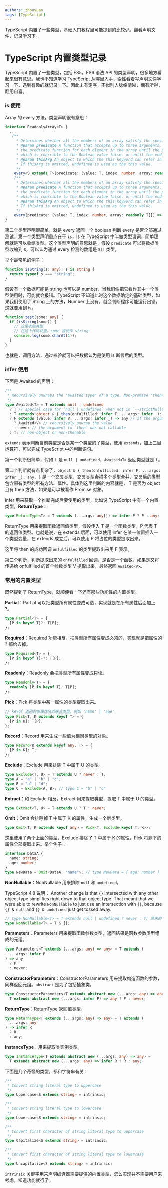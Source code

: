 ```yaml
---
authors: zhouyuan
tags: [TypeScript]
---
```


TypeScript 内置了一些类型，基础入门教程里可能提到的比较少。翻看声明文件，记录学习下。

<!-- truncate -->

# TypeScript 内置类型记录

TypeScript 内置了一些类型，包括 ES5，ES6 语法 API 的类型声明，很多地方看起来很有意思。我也不知道学习 TypeScript 从哪里入手，索性看着写声明文件学习一下，遇到有趣的就记录一下。因此未有定序，不似别人脉络清晰，偶有所得，翻用自喜。

### is 使用

Array 的 every 方法，类型声明很有意思：

```ts
interface ReadonlyArray<T> {
  ...
   /**
     * Determines whether all the members of an array satisfy the specified test.
     * @param predicate A function that accepts up to three arguments. The every method calls
     * the predicate function for each element in the array until the predicate returns a value
     * which is coercible to the Boolean value false, or until the end of the array.
     * @param thisArg An object to which the this keyword can refer in the predicate function.
     * If thisArg is omitted, undefined is used as the this value.
     */
    every<S extends T>(predicate: (value: T, index: number, array: readonly T[]) => value is S, thisArg?: any): this is readonly S[];
    /**
     * Determines whether all the members of an array satisfy the specified test.
     * @param predicate A function that accepts up to three arguments. The every method calls
     * the predicate function for each element in the array until the predicate returns a value
     * which is coercible to the Boolean value false, or until the end of the array.
     * @param thisArg An object to which the this keyword can refer in the predicate function.
     * If thisArg is omitted, undefined is used as the this value.
     */
    every(predicate: (value: T, index: number, array: readonly T[]) => unknown, thisArg?: any): boolean;
}
```

第二个类型声明很简单，就是 every 返回一个 boolean 判断 every 是否全部通过测试。第一个类型声明重点在于 `is`，is 在 TypeScript 中叫做类型谓词，简单理解就是可以收缩类型。这个类型声明的意思就是，假设 `predicate` 可以将数据类型收缩到 `S`，可以认为通过 every 检测的数组是 `S[]` 类型。

举个最常见的例子：

```ts
function isString(s: any): s is string {
  return typeof s === "string";
}
```

假设有一个数据可能是 string 也可以是 number，当我们像把它看作其中一个类型使用时，可能就会报错。TypeScript 不知道此时这个数据确定的基础类型，如果我们使用了 String 上的方法，Number 上没有，就会判断程序可能运行出错，这就要用到 is。

```ts
function test(some: any) {
  if (isString(some)) {
    // 这里收缩类型
    // 在这个代码块里，some 被视作 string
    console.log(some.charAt(1));
  }
}
```

也就是，调用方法，通过校验就可以把数据认为是使用 is 断言后的类型。

### infer 使用

下面是 Awaited 的声明：

```ts
/**
 * Recursively unwraps the "awaited type" of a type. Non-promise "thenables" should resolve to `never`. This emulates the behavior of `await`.
 */
type Awaited<T> = T extends null | undefined
  ? T // special case for `null | undefined` when not in `--strictNullChecks` mode
  : T extends object & { then(onfulfilled: infer F, ...args: infer _): any } // `await` only unwraps object types with a callable `then`. Non-object types are not unwrapped
  ? F extends (value: infer V, ...args: infer _) => any // if the argument to `then` is callable, extracts the first argument
    ? Awaited<V> // recursively unwrap the value
    : never // the argument to `then` was not callable
  : T; // non-object or non-thenable
```

`extends` 表示判断当前类型是否是某一个类型的子类型，使用 `extends`，加上三目运算符，可以完成 TypeScript 中的判断语句。

第一个判断很简单，假如 T 是 `null | undefined`，`Awaited<T>` 返回类型就是 T。

第二个判断就有点复杂了，`object & { then(onfulfilled: infer F, ...args: infer _): any; }` 是一个交叉类型，交叉类型会把多个类型合并，交叉后的类型包含原有类型的所有方法、属性。具体到这里判断的内容就是， T 是否为 object 且有 then 方法，如果是可以被看作 Promise 对象。

infer 用来获取一个推断完成后要使用的类型，比如说 TypeScript 中有一个内置类型，**ReturnType**：

```ts
type ReturnType<T> = T extends (...args: any[]) => infer P ? P : any;
```

ReturnType 用来提取函数返回值类型，假设传入 T 是一个函数类型，P 代表 T 的返回值类型。也就是说，在 extends 后面，可以使用 infer 在某一位置插入一个类型变量，在 extends 成立后，可以使用 P 将占位的类型提取出来。

这里将 then 的成功回调 `onfulfilled` 的类型提取出来用 F 表示。

第三个判断，判断提取出来的 `onfulfilled` 回调，是否是一个函数，如果是又将传递给 onfulfilled 的首个参数类型 V 提取出来，最终返回 `Awaited<V>`。

### 常用的内置类型

既然提到了 ReturnType，就顺便看一下还有那些功能性的内置类型。

**Partial**：Partial 可以把类型所有属性变成可选，实现就是在所有属性后面加上 ?。

```ts
type Partial<T> = {
  [P in keyof T]?: T[P];
};
```

**Required**：Required 功能相反，把类型所有属性变成必须的，实现就是把属性的 ? 都给去掉。

```ts
type Required<T> = {
  [P in keyof T]-?: T[P];
};
```

**Readonly**：Readonly 会把类型所有属性变成只读。

```ts
type Readonly<T> = {
  readonly [P in keyof T]: T[P];
};
```

**Pick**：Pick 将类型中某一属性的类型提取出来。

```ts
// keyof 返回的事属性名的联合类型，例如 'name' | 'age'
type Pick<T, K extends keyof T> = {
  [P in K]: T[P];
};
```

**Record**：Record 用来生成一些值为相同类型的对象。

```ts
type Record<K extends keyof any, T> = {
  [P in K]: T;
};
```

**Exclude**：Exclude 用来排除 T 中属于 U 的类型。

```ts
type Exclude<T, U> = T extends U ? never : T;
type A = "a" | "b" | "c";
type B = "a" | "d";
type C = Exclude<A, B>; // type C = "b" | "c"
```

**Extract**：和 Exclude 相反，Extract 用来提取类型，提取 T 中属于 U 的类型。

```ts
type Extract<T, U> = T extends U ? T : never;
```

**Omit**：Omit 会排除掉 T 中属于 K 的属性，生成一个新类型。

```ts
type Omit<T, K extends keyof any> = Pick<T, Exclude<keyof T, K>>;
```

这里使用了两个上面的类型，Exclude 排除了 T 中属于 K 的属性，Pick 将剩下的属性全部提取出来。举个例子：

```ts
interface DataA {
  name: string;
  age: number;
}
type NewData = Omit<DataA, "name">; // type NewData = { age: number }
```

**NonNullable**：NonNullable 用来排除 `null` 和 `undefined`。

TypeScript 4.8 说明： Another change is that `{}` intersected with any other object type simplifies right down to that object type. That meant that we were able to rewrite `NonNullable` to just use an intersection with `{}`, because `{} & null` and `{} & undefined` just get tossed away.

```ts
// type NonNullable<T> = T extends null | undefined ? never : T; 原来的 NonNullable
type NonNullable<T> = T & {};
```

**Parameters**：Parameters 用来提取函数参数类型，返回结果是函数参数类型组成的元组。

```ts
type Parameters<T extends (...args: any) => any> = T extends (
  ...args: infer P
) => any
  ? P
  : never;
```

**ConstructorParameters**：ConstructorParameters 用来提取构造函数的参数，同样返回元组。`abstract` 是为了包括抽象类。

```ts
type ConstructorParameters<T extends abstract new (...args: any) => any> =
  T extends abstract new (...args: infer P) => any ? P : never;
```

**ReturnType**：ReturnType 返回值类型。

```ts
type ReturnType<T extends (...args: any) => any> = T extends (
  ...args: any
) => infer R
  ? R
  : any;
```

**InstanceType**：用来提取类实例类型。

```ts
type InstanceType<T extends abstract new (...args: any) => any> =
  T extends abstract new (...args: any) => infer R ? R : any;
```

下面是几个奇怪的类型，都和字符串有关：

```ts
/**
 * Convert string literal type to uppercase
 */
type Uppercase<S extends string> = intrinsic;

/**
 * Convert string literal type to lowercase
 */
type Lowercase<S extends string> = intrinsic;

/**
 * Convert first character of string literal type to uppercase
 */
type Capitalize<S extends string> = intrinsic;

/**
 * Convert first character of string literal type to lowercase
 */
type Uncapitalize<S extends string> = intrinsic;
```

`intrinsic` 关键字用来声明编译器需要提供的内置类型，怎么实现并不需要用户来考虑，知道功能就行了。
